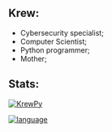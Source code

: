 ## Krew:
- Cybersecurity specialist;
- Computer Scientist;
- Python programmer;
- Mother;

## Stats:
[![KrewPy](https://github-readme-stats.vercel.app/api?username=KrewPy&theme=cobalt&show_icons=true)](https://github.com/anuraghazra/github-readme-stats)

[![language](https://github-readme-stats.vercel.app/api/top-langs/?username=KrewPy&hide=html&layout=compact&theme=cobalt)](https://github.com/anuraghazra/github-readme-stats)
